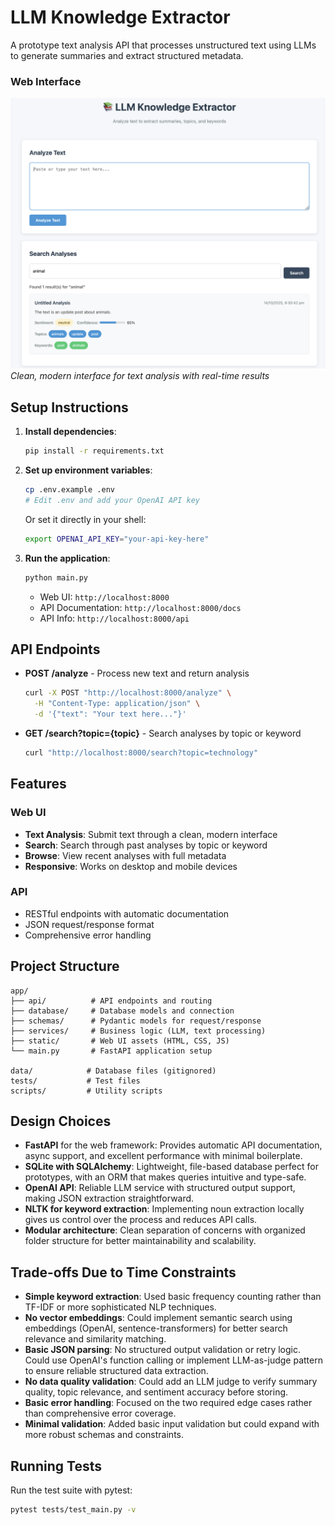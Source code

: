 # LLM Knowledge Extractor

A prototype text analysis API that processes unstructured text using LLMs to generate summaries and extract structured
metadata.

### Web Interface

![LLM Knowledge Extractor UI](./docs/screenshot-ui.png)
*Clean, modern interface for text analysis with real-time results*

## Setup Instructions

1. **Install dependencies**:
   ```bash
   pip install -r requirements.txt
   ```

2. **Set up environment variables**:
   ```bash
   cp .env.example .env
   # Edit .env and add your OpenAI API key
   ```

   Or set it directly in your shell:
   ```bash
   export OPENAI_API_KEY="your-api-key-here"
   ```

3. **Run the application**:
   ```bash
   python main.py
   ```
    - Web UI: `http://localhost:8000`
    - API Documentation: `http://localhost:8000/docs`
    - API Info: `http://localhost:8000/api`

## API Endpoints

- **POST /analyze** - Process new text and return analysis
  ```bash
  curl -X POST "http://localhost:8000/analyze" \
    -H "Content-Type: application/json" \
    -d '{"text": "Your text here..."}'
  ```

- **GET /search?topic={topic}** - Search analyses by topic or keyword
  ```bash
  curl "http://localhost:8000/search?topic=technology"
  ```

## Features

### Web UI

- **Text Analysis**: Submit text through a clean, modern interface
- **Search**: Search through past analyses by topic or keyword
- **Browse**: View recent analyses with full metadata
- **Responsive**: Works on desktop and mobile devices

### API

- RESTful endpoints with automatic documentation
- JSON request/response format
- Comprehensive error handling

## Project Structure

```
app/
├── api/          # API endpoints and routing
├── database/     # Database models and connection
├── schemas/      # Pydantic models for request/response
├── services/     # Business logic (LLM, text processing)
├── static/       # Web UI assets (HTML, CSS, JS)
└── main.py       # FastAPI application setup

data/            # Database files (gitignored)
tests/           # Test files
scripts/         # Utility scripts
```

## Design Choices

- **FastAPI** for the web framework: Provides automatic API documentation, async support, and excellent performance with
  minimal boilerplate.
- **SQLite with SQLAlchemy**: Lightweight, file-based database perfect for prototypes, with an ORM that makes queries
  intuitive and type-safe.
- **OpenAI API**: Reliable LLM service with structured output support, making JSON extraction straightforward.
- **NLTK for keyword extraction**: Implementing noun extraction locally gives us control over the process and reduces
  API calls.
- **Modular architecture**: Clean separation of concerns with organized folder structure for better maintainability and
  scalability.

## Trade-offs Due to Time Constraints

- **Simple keyword extraction**: Used basic frequency counting rather than TF-IDF or more sophisticated NLP techniques.
- **No vector embeddings**: Could implement semantic search using embeddings (OpenAI, sentence-transformers) for better
  search relevance and similarity matching.
- **Basic JSON parsing**: No structured output validation or retry logic. Could use OpenAI's function calling or
  implement LLM-as-judge pattern to ensure reliable structured data extraction.
- **No data quality validation**: Could add an LLM judge to verify summary quality, topic relevance, and sentiment
  accuracy before storing.
- **Basic error handling**: Focused on the two required edge cases rather than comprehensive error coverage.
- **Minimal validation**: Added basic input validation but could expand with more robust schemas and constraints.

## Running Tests

Run the test suite with pytest:

```bash
pytest tests/test_main.py -v
```

